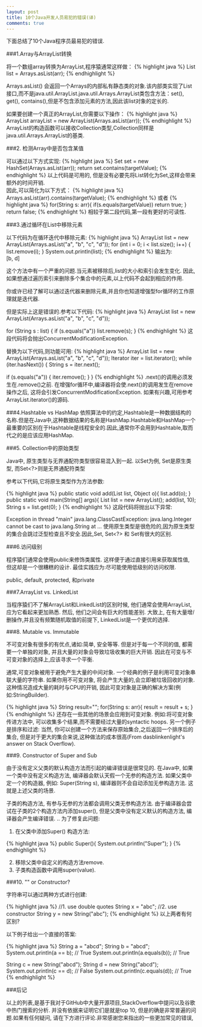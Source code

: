 ```yaml
---
layout: post
title: 10个Java开发人员易犯的错误(译)
comments: true
---
```

下面总结了10个Java程序员最易犯的错误.

###1.Array与ArrayList转换
  
将一个数组array转换为ArrayList,程序猿通常这样做：
{% highlight java %}
List<String> list = Arrays.asList(arr);
{% endhighlight %}



Arrays.asList() 会返回一个Arrays的内部私有静态类的对象.该内部类实现了List接口,而不是java.util.ArrayList.java.util.Arrays.ArrayList类包含方法：set(), get(), contains(),但是不包含添加元素的方法,因此该list对象的定长的.  

如果要创建一个真正的ArrayList,你需要以下操作：
{% highlight java %}
ArrayList<String> arrayList = new ArrayList<String>(Arrays.asList(arr));
{% endhighlight %}
ArrayList的构造函数可以接收Collection类型,Collection同样是java.util.Arrays.ArrayList的基类.

###2. 检测Array中是否包含某值
  
可以通过以下方式实现:
{% highlight java %}
Set<String> set = new HashSet<String>(Arrays.asList(arr));
return set.contains(targetValue);
{% endhighlight %}
以上代码是可用的, 但是没有必要先将List转化为Set,这样会带来额外的时间开销.  
因此,可以简化为以下方式：
{% highlight java %}
Arrays.asList(arr).contains(targetValue);
{% endhighlight %}
或者
{% highlight java %}
for(String s: arr){
  if(s.equals(targetValue))
    return true;
}
return false;
{% endhighlight %}
相较于第二段代码,第一段有更好的可读性.

###3.通过循环在List中移除元素
  
以下代码为在循环迭代中移除元素:
{% highlight java %}
ArrayList<String> list = new ArrayList<String>(Arrays.asList("a", "b", "c", "d"));
for (int i = 0; i < list.size(); i++) {
  list.remove(i);
}
System.out.println(list);
{% endhighlight %}
输出为:  
[b, d]  

这个方法中有一个严重的问题.当元素被移除后,list的大小和索引会发生变化.  因此,如果想通过遍历索引来删除多个集合中的元素,以上代码不会起到相应的作用.  

你或许已经了解可以通过迭代器来删除元素,并且你也知道增强型for循环的工作原理就是迭代器.  
  
但是实际上这是错误的.参考以下代码:
{% highlight java %}
ArrayList<String> list = new ArrayList<String>(Arrays.asList("a", "b", "c", "d"));
 
for (String s : list) {
  if (s.equals("a"))
    list.remove(s);
}
{% endhighlight %}
这段代码将会抛出ConcurrentModificationException.  

替换为以下代码,则功能可用:
{% highlight java %}
ArrayList<String> list = new ArrayList<String>(Arrays.asList("a", "b", "c", "d"));
Iterator<String> iter = list.iterator();
while (iter.hasNext()) {
  String s = iter.next();
 
  if (s.equals("a")) {
    iter.remove();
  }
}
{% endhighlight %}
.next()的调用必须发生在.remove()之前. 在增强for循环中,编译器将会使.next()的调用发生在remove操作之后, 这将会引发ConcurrentModificationException. 如果有兴趣,可用参考ArrayList.iterator()的源码.

###4.Hashtable vs HashMap
依照算法中的约定,Hashtable是一种数据结构的名称.但是在Java中,这种数据结果的名称是HashMap.Hashtable和HashMap一个最重要的区别在于Hashtable是线程安全的.因此,通常你不会用到Hashtable,取而代之的是应该应用HashMap.
  
###5. Collection中的原始类型
  
Java中, 原生类型与无界通配符类型很容易混入到一起. 以Set为例, Set是原生类型, 而Set<?>则是无界通配符类型
  
参考以下代码,它将原生类型作为方法参数:

{% highlight java %}
public static void add(List list, Object o){
  list.add(o);
}
public static void main(String[] args){
  List<String> list = new ArrayList<String>();
  add(list, 10);
  String s = list.get(0);
}
{% endhighlight %}
这段代码将抛出以下异常:

Exception in thread "main" java.lang.ClassCastException: java.lang.Integer cannot be cast to java.lang.String
  at ...
使用原生类型是很危险的,因为原生类型的集合会跳过泛型检查且不安全.因此,Set, Set<?> 和 Set<Object>有很大的区别.

###6.访问级别

程序猿们通常会使用public来修饰类属性. 这样便于通过直接引用来获取属性值, 但这却是一个很糟糕的设计. 最佳实践应为:尽可能使用低级别的访问权限.

public, default, protected, 和private

###7.ArrayList vs. LinkedList
  
当程序猿们不了解ArrayList和LinkedList的区别时候, 他们通常会使用ArrayList, 应为它看起来更加熟悉. 然后, 他们之间会有巨大的性能差别. 大致上, 在有大量增/删操作,并且没有频繁随机取值的前提下, LinkedList是一个更优的选择.

###8. Mutable vs. Immutable
  

不可变对象有很多的有优点,诸如:简单, 安全等等. 但是对于每一个不同的值, 都需要一个单独的对象, 并且大量的对象会导致垃圾收集的巨大开销. 因此在可变与不可变对象的选择上,应该寻求一个平衡.
  
通常,可变对象被用于避免产生大量的中间对象. 一个经典的例子是利用可变对象串联大量的字符串. 如果你用不可变对象, 将会产生大量的,会立即被垃圾回收的对象. 这种情况造成大量的耗时与CPU的开销, 因此可变对象是正确的解决方案(例如:StringBuilder).
  
{% highlight java %}
String result="";
for(String s: arr){
  result = result + s;
}
{% endhighlight %}
还存在一些其他的场景会应用到可变对象. 例如:将可变对象传进方法中, 可以收集多个结果,而不需要经过大量的syntactic hoops. 另一个例子是排序和过滤: 当然, 你可以创建一个方法来保存原始集合,之后返回一个排序后的集合, 但是对于更大的集合来说,这种做法的成本很高(From dasblinkenlight's answer on Stack Overflow).

###9. Constructor of Super and Sub
  
由于没有定义父类的默认构造方法而引起的编译错误是很常见的. 在Java中, 如果一个类中没有定义构造方法, 编译器会默认天假一个无参的构造方法. 如果父类中定一个的构造器, 例如: Super(String s), 编译器则不会自动添加无参构造方法. 这就是上述父类的场景.
  
子类的构造方法, 有参与无参的方法都会调用父类无参构造方法. 由于编译器会尝试在子类的2个构造方法内添加super(), 但是父类中没有定义默认的构造方法, 编译器会产生编译错误.
..
为了修复此问题:

1) 在父类中添加Super() 构造方法:

{% highlight java %}
public Super(){
    System.out.println("Super");
}
{% endhighlight %}

2) 移除父类中自定义的构造方法remove.
3) 子类构造函数中调用super(value).

###10. "" or Constructor?
  
字符串可以通过两种方式进行创建:

{% highlight java %}
//1. use double quotes
String x = "abc";
//2. use constructor
String y = new String("abc");
{% endhighlight %}
以上两者有何区别?

以下例子给出一个直接的答案:

{% highlight java %}
String a = "abcd";
String b = "abcd";
System.out.println(a == b);  // True
System.out.println(a.equals(b)); // True
 
String c = new String("abcd");
String d = new String("abcd");
System.out.println(c == d);  // False
System.out.println(c.equals(d)); // True
{% endhighlight %}

###后记
  
以上的列表,是基于我对于GitHub中大量开源项目,StackOverflow中提问以及谷歌中热门搜索的分析. 并没有依据来证明它们是就是top 10, 但是的确是非常普遍的问题.如果有任何疑问, 请在下方进行评论.非常感谢您来指出的一些更加常见的错误,